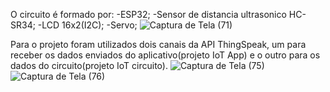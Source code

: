 O circuito é formado por:
-ESP32;
-Sensor de distancia ultrasonico HC-SR34;
-LCD 16x2(I2C);
-Servo;
![Captura de Tela (71)](https://user-images.githubusercontent.com/107519508/176084744-46c9ed76-d6f8-4e25-956e-ba7b410ca31f.png)

Para o projeto foram utilizados dois canais da API ThingSpeak, um para receber os dados enviados do aplicativo(projeto IoT App) e o outro para os dados do circuito(projeto IoT circuito).
![Captura de Tela (75)](https://user-images.githubusercontent.com/107519508/176091528-6b52156a-d94a-44b1-bfe5-30f3c153f3e5.png)
![Captura de Tela (76)](https://user-images.githubusercontent.com/107519508/176091546-967d0d4b-7118-468f-b87f-0aee677af692.png)

